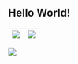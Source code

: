 ## Hello World!

| <img align="center" src="https://github-readme-stats.vercel.app/api?username=j1y2b3&show_icons=true&include_all_commits=true&hide_border=true" /> | <img align="center" src="https://github-readme-stats.vercel.app/api/top-langs/?username=j1y2b3&layout=compact&hide_border=true" /> |
| ------------- | ------------- |

![](https://komarev.com/ghpvc/?username=j1y2b3&color=blue&abbreviated=true)
